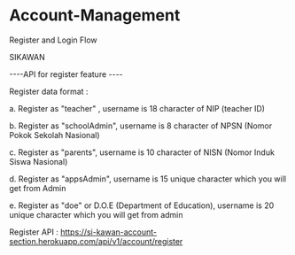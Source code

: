# Account-Management
Register and Login Flow

SIKAWAN 

----API for register feature ----

Register data format :

a. Register as "teacher" , username is 18 character of NIP (teacher ID)

b. Register as "schoolAdmin", username is 8 character of NPSN (Nomor Pokok Sekolah Nasional)

c. Register as "parents", username is 10 character of NISN (Nomor Induk Siswa Nasional)

d. Register as "appsAdmin", username is 15 unique character which you will get from Admin

e. Register as "doe" or D.O.E (Department of Education), username is 20 unique character which you will get from admin

Register API : 
https://si-kawan-account-section.herokuapp.com/api/v1/account/register
